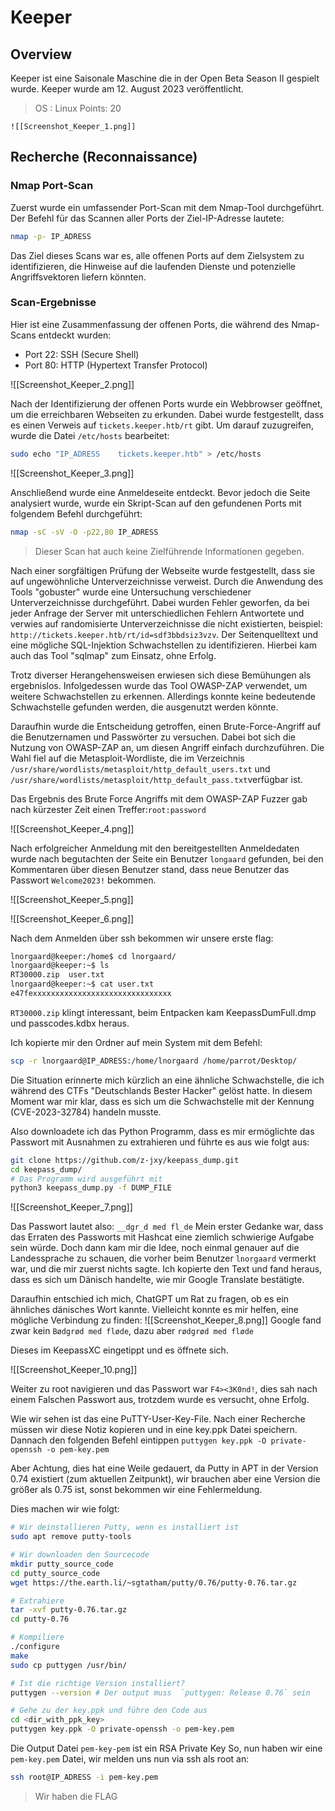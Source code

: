 # Keeper

## Overview

Keeper ist eine Saisonale Maschine die in der Open Beta Season II gespielt wurde. Keeper wurde am 12. August 2023 veröffentlicht. 

> OS : Linux
> Points: 20

	![[Screenshot_Keeper_1.png]]



## Recherche (Reconnaissance)

### Nmap Port-Scan

Zuerst wurde ein umfassender Port-Scan mit dem Nmap-Tool durchgeführt. Der Befehl für das Scannen aller Ports der Ziel-IP-Adresse lautete:

```bash
nmap -p- IP_ADRESS
```

Das Ziel dieses Scans war es, alle offenen Ports auf dem Zielsystem zu identifizieren, die Hinweise auf die laufenden Dienste und potenzielle Angriffsvektoren liefern könnten.
### Scan-Ergebnisse

Hier ist eine Zusammenfassung der offenen Ports, die während des Nmap-Scans entdeckt wurden:

- Port 22: SSH (Secure Shell)
- Port 80: HTTP (Hypertext Transfer Protocol)


![[Screenshot_Keeper_2.png]]


Nach der Identifizierung der offenen Ports wurde ein Webbrowser geöffnet, um die erreichbaren Webseiten zu erkunden. Dabei wurde festgestellt, dass es einen Verweis auf `tickets.keeper.htb/rt` gibt. Um darauf zuzugreifen, wurde die Datei `/etc/hosts` bearbeitet:

```bash
sudo echo "IP_ADRESS    tickets.keeper.htb" > /etc/hosts
```

![[Screenshot_Keeper_3.png]]

Anschließend wurde eine Anmeldeseite entdeckt. Bevor jedoch die Seite analysiert wurde, wurde ein Skript-Scan auf den gefundenen Ports mit folgendem Befehl durchgeführt:

```bash
nmap -sC -sV -O -p22,80 IP_ADRESS
```
> Dieser Scan hat auch keine Zielführende Informationen gegeben.

Nach einer sorgfältigen Prüfung der Webseite wurde festgestellt, dass sie auf ungewöhnliche Unterverzeichnisse verweist. Durch die Anwendung des Tools "gobuster" wurde eine Untersuchung verschiedener Unterverzeichnisse durchgeführt. Dabei wurden Fehler geworfen, da bei jeder Anfrage der Server mit unterschiedlichen Fehlern Antwortete und verwies auf randomisierte Unterverzeichnisse die nicht existierten, beispiel: 
`http://tickets.keeper.htb/rt/id=sdf3bbdsiz3vzv`. Der Seitenquelltext und eine mögliche SQL-Injektion Schwachstellen zu identifizieren. Hierbei kam auch das Tool "sqlmap" zum Einsatz, ohne Erfolg.

Trotz diverser Herangehensweisen erwiesen sich diese Bemühungen als ergebnislos. Infolgedessen wurde das Tool OWASP-ZAP verwendet, um weitere Schwachstellen zu erkennen. Allerdings konnte keine bedeutende Schwachstelle gefunden werden, die ausgenutzt werden könnte.

Daraufhin wurde die Entscheidung getroffen, einen Brute-Force-Angriff auf die Benutzernamen und Passwörter zu versuchen. Dabei bot sich die Nutzung von OWASP-ZAP an, um diesen Angriff einfach durchzuführen. Die Wahl fiel auf die Metasploit-Wordliste, die im Verzeichnis `/usr/share/wordlists/metasploit/http_default_users.txt` und  `/usr/share/wordlists/metasploit/http_default_pass.txt`verfügbar ist.

Das Ergebnis des Brute Force Angriffs mit dem OWASP-ZAP Fuzzer gab nach kürzester Zeit einen Treffer:`root:password`

![[Screenshot_Keeper_4.png]]

Nach erfolgreicher Anmeldung mit den bereitgestellten Anmeldedaten wurde nach begutachten der Seite ein Benutzer `longaard` gefunden, bei den Kommentaren über diesen Benutzer stand, dass neue Benutzer das Passwort `Welcome2023!` bekommen.

![[Screenshot_Keeper_5.png]]

![[Screenshot_Keeper_6.png]]

Nach dem Anmelden über ssh bekommen wir unsere erste flag:
```bash
lnorgaard@keeper:/home$ cd lnorgaard/
lnorgaard@keeper:~$ ls
RT30000.zip  user.txt
lnorgaard@keeper:~$ cat user.txt
e47fexxxxxxxxxxxxxxxxxxxxxxxxxxxxxxx
```

`RT30000.zip` klingt interessant, beim Entpacken kam KeepassDumFull.dmp und passcodes.kdbx heraus.

Ich kopierte mir den Ordner auf mein System mit dem Befehl:
```bash
scp -r lnorgaard@IP_ADRESS:/home/lnorgaard /home/parrot/Desktop/
```


Die Situation erinnerte mich kürzlich an eine ähnliche Schwachstelle, die ich während des CTFs "Deutschlands Bester Hacker" gelöst hatte. In diesem Moment war mir klar, dass es sich um die Schwachstelle mit der Kennung (CVE-2023-32784) handeln musste.


Also downloadete ich das Python Programm, dass es mir ermöglichte das Passwort mit Ausnahmen zu extrahieren und führte es aus wie folgt aus:

```bash
git clone https://github.com/z-jxy/keepass_dump.git
cd keepass_dump/
# Das Programm wird ausgeführt mit
python3 keepass_dump.py -f DUMP_FILE

```

![[Screenshot_Keeper_7.png]]

Das Passwort lautet also: `__dgr_d med fl_de` 
Mein erster Gedanke war, dass das Erraten des Passworts mit Hashcat eine ziemlich schwierige Aufgabe sein würde. Doch dann kam mir die Idee, noch einmal genauer auf die Landessprache zu schauen, die vorher beim Benutzer `lnorgaard` vermerkt war, und die mir zuerst nichts sagte. Ich kopierte den Text und fand heraus, dass es sich um Dänisch handelte, wie mir Google Translate bestätigte.

Daraufhin entschied ich mich, ChatGPT um Rat zu fragen, ob es ein ähnliches dänisches Wort kannte. Vielleicht konnte es mir helfen, eine mögliche Verbindung zu finden:
![[Screenshot_Keeper_8.png]]
Google fand zwar kein `Bødgrød med fløde`, dazu aber `rødgrød med fløde`

Dieses im KeepassXC eingetippt und es öffnete sich.

![[Screenshot_Keeper_10.png]]

Weiter zu root navigieren und das Passwort war `F4><3K0nd!`, dies sah nach einem Falschen Passwort aus, trotzdem wurde es versucht, ohne Erfolg.

Wie wir sehen ist das eine PuTTY-User-Key-File. Nach einer Recherche müssen wir diese Notiz kopieren und in eine key.ppk Datei speichern. Dannach den folgenden Befehl eintippen `puttygen key.ppk -O private-openssh -o pem-key.pem`

Aber Achtung, dies hat eine Weile gedauert, da Putty in APT in der Version 0.74 existiert (zum aktuellen Zeitpunkt), wir brauchen aber eine Version die größer als 0.75 ist, sonst bekommen wir eine Fehlermeldung.

Dies machen wir wie folgt:

```bash
# Wir deinstallieren Putty, wenn es installiert ist
sudo apt remove putty-tools

# Wir downloaden den Sourcecode
mkdir putty_source_code
cd putty_source_code
wget https://the.earth.li/~sgtatham/putty/0.76/putty-0.76.tar.gz

# Extrahiere
tar -xvf putty-0.76.tar.gz
cd putty-0.76

# Kompiliere
./configure
make
sudo cp puttygen /usr/bin/

# Ist die richtige Version installiert?
puttygen --version # Der output muss  `puttygen: Release 0.76` sein

# Gehe zu der key.ppk und führe den Code aus
cd <dir_with_ppk_key> 
puttygen key.ppk -O private-openssh -o pem-key.pem
```

Die Output Datei `pem-key-pem` ist ein RSA Private Key 
So, nun haben wir eine `pem-key.pem` Datei, wir melden uns nun via ssh als root an:
```bash
ssh root@IP_ADRESS -i pem-key.pem
```

> Wir haben die FLAG
